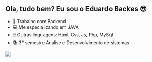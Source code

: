 ## Ola, tudo bem? Eu sou o Eduardo Backes 😎

- 🔭 Trabalho com Backend
- 💻 Me especializando em JAVA
- 🖱️ Outras linguagens: Html, Css, Js, Php, MySql
- 📚 3° semestre Analise e Desenvolvimento de sistemas


<div> 
  <a href="https://www.linkedin.com/in/eduardo-abne-backes-da-silva-25b90525a" target="_blank"><img src="https://img.shields.io/badge/-LinkedIn-%230077B5?style=for-the-badge&logo=linkedin&logoColor=white" target="_blank"></a> 
  
</div>

